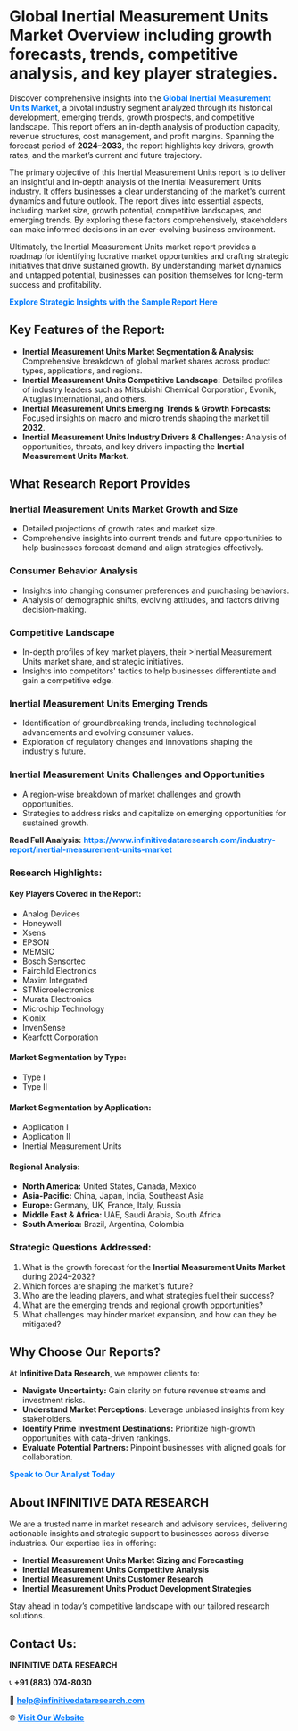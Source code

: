 <h1>Global Inertial Measurement Units Market Overview including growth forecasts, trends, competitive analysis, and key player strategies.</h1>
<p>
Discover comprehensive insights into the 
<a href="https://www.infinitivedataresearch.com/industry-report/inertial-measurement-units-market" rel="dofollow" style="color: #007BFF; text-decoration: none;"><strong>Global Inertial Measurement Units Market</strong></a>, a pivotal industry segment analyzed through its historical development, emerging trends, growth prospects, and competitive landscape. This report offers an in-depth analysis of production capacity, revenue structures, cost management, and profit margins. Spanning the forecast period of <strong>2024–2033</strong>, the report highlights key drivers, growth rates, and the market’s current and future trajectory.
</p>
<p>
The primary objective of this Inertial Measurement Units report is to deliver an insightful and in-depth analysis of the Inertial Measurement Units industry. It offers businesses a clear understanding of the market's current dynamics and future outlook. The report dives into essential aspects, including market size, growth potential, competitive landscapes, and emerging trends. By exploring these factors comprehensively, stakeholders can make informed decisions in an ever-evolving business environment.
</p>
<p>
Ultimately, the Inertial Measurement Units market report provides a roadmap for identifying lucrative market opportunities and crafting strategic initiatives that drive sustained growth. By understanding market dynamics and untapped potential, businesses can position themselves for long-term success and profitability.
</p>
<p>
<a href="https://www.infinitivedataresearch.com/request-sample/reportId=107341" style="color: #007BFF; text-decoration: none;"><strong>Explore Strategic Insights with the Sample Report Here</strong></a>
</p>

<h2>Key Features of the Report:</h2>
<ul>
<li><strong>Inertial Measurement Units Market Segmentation & Analysis:</strong> Comprehensive breakdown of global market shares across product types, applications, and regions.</li>
<li><strong>Inertial Measurement Units Competitive Landscape:</strong> Detailed profiles of industry leaders such as Mitsubishi Chemical Corporation, Evonik, Altuglas International, and others.</li>
<li><strong>Inertial Measurement Units Emerging Trends & Growth Forecasts:</strong> Focused insights on macro and micro trends shaping the market till <strong>2032</strong>.</li>
<li><strong>Inertial Measurement Units Industry Drivers & Challenges:</strong> Analysis of opportunities, threats, and key drivers impacting the <strong>Inertial Measurement Units Market</strong>.</li>
</ul>

<h2>What Research Report Provides</h2>
<h3>Inertial Measurement Units Market Growth and Size</h3>
<ul>
<li>Detailed projections of growth rates and market size.</li>
<li>Comprehensive insights into current trends and future opportunities to help businesses forecast demand and align strategies effectively.</li>
</ul>

<h3>Consumer Behavior Analysis</h3>
<ul>
<li>Insights into changing consumer preferences and purchasing behaviors.</li>
<li>Analysis of demographic shifts, evolving attitudes, and factors driving decision-making.</li>
</ul>

<h3>Competitive Landscape</h3>
<ul>
<li>In-depth profiles of key market players, their >Inertial Measurement Units market share, and strategic initiatives.</li>
<li>Insights into competitors' tactics to help businesses differentiate and gain a competitive edge.</li>
</ul>

<h3>Inertial Measurement Units Emerging Trends</h3>
<ul>
<li>Identification of groundbreaking trends, including technological advancements and evolving consumer values.</li>
<li>Exploration of regulatory changes and innovations shaping the industry's future.</li>
</ul>

<h3>Inertial Measurement Units Challenges and Opportunities</h3>
<ul>
<li>A region-wise breakdown of market challenges and growth opportunities.</li>
<li>Strategies to address risks and capitalize on emerging opportunities for sustained growth.</li>
</ul>
<p><strong>Read Full Analysis:</strong> <a href="https://www.infinitivedataresearch.com/industry-report/inertial-measurement-units-market" rel="dofollow" style="color: #007BFF; text-decoration: none;"><strong>https://www.infinitivedataresearch.com/industry-report/inertial-measurement-units-market</strong></a></p>
<h3>Research Highlights:</h3>
<h4>Key Players Covered in the Report:</h4>
<ul><li>Analog Devices</li><li>Honeywell</li><li>Xsens</li><li>EPSON</li><li>MEMSIC</li><li>Bosch Sensortec</li><li>Fairchild Electronics</li><li>Maxim Integrated</li><li>STMicroelectronics</li><li>Murata Electronics</li><li>Microchip Technology</li><li>Kionix</li><li>InvenSense</li><li>Kearfott Corporation</li></ul>
<h4>Market Segmentation by Type:</h4>
<ul><li>Type I</li><li>Type II</li></ul>
<h4>Market Segmentation by Application:</h4>
<ul><li>Application I</li><li>Application II</li><li>Inertial Measurement Units</li></ul>

<h4>Regional Analysis:</h4>
<ul>
<li><strong>North America:</strong> United States, Canada, Mexico</li>
<li><strong>Asia-Pacific:</strong> China, Japan, India, Southeast Asia</li>
<li><strong>Europe:</strong> Germany, UK, France, Italy, Russia</li>
<li><strong>Middle East & Africa:</strong> UAE, Saudi Arabia, South Africa</li>
<li><strong>South America:</strong> Brazil, Argentina, Colombia</li>
</ul>

<h3>Strategic Questions Addressed:</h3>
<ol>
<li>What is the growth forecast for the <strong>Inertial Measurement Units Market</strong> during 2024–2032?</li>
<li>Which forces are shaping the market's future?</li>
<li>Who are the leading players, and what strategies fuel their success?</li>
<li>What are the emerging trends and regional growth opportunities?</li>
<li>What challenges may hinder market expansion, and how can they be mitigated?</li>
</ol>

<h2>Why Choose Our Reports?</h2>
<p>At <strong>Infinitive Data Research</strong>, we empower clients to:</p>
<ul>
<li><strong>Navigate Uncertainty:</strong> Gain clarity on future revenue streams and investment risks.</li>
<li><strong>Understand Market Perceptions:</strong> Leverage unbiased insights from key stakeholders.</li>
<li><strong>Identify Prime Investment Destinations:</strong> Prioritize high-growth opportunities with data-driven rankings.</li>
<li><strong>Evaluate Potential Partners:</strong> Pinpoint businesses with aligned goals for collaboration.</li>
</ul>
<p><a href="https://www.infinitivedataresearch.com/industry-report/inertial-measurement-units-market" rel="dofollow" style="color: #007BFF; text-decoration: none;"><strong>Speak to Our Analyst Today</strong></a></p>

<h2>About INFINITIVE DATA RESEARCH</h2>
<p>We are a trusted name in market research and advisory services, delivering actionable insights and strategic support to businesses across diverse industries. Our expertise lies in offering:</p>
<ul>
<li><strong>Inertial Measurement Units Market Sizing and Forecasting</strong></li>
<li><strong>Inertial Measurement Units Competitive Analysis</strong></li>
<li><strong>Inertial Measurement Units Customer Research</strong></li>
<li><strong>Inertial Measurement Units Product Development Strategies</strong></li>
</ul>
<p>Stay ahead in today’s competitive landscape with our tailored research solutions.</p>

<h2>Contact Us:</h2>
<p><strong>INFINITIVE DATA RESEARCH</strong></p>
<p>📞 <strong>+91 (883) 074-8030</strong></p>
<p>📧 <strong><a href="mailto:help@infinitivedataresearch.com" style="color: #007BFF;">help@infinitivedataresearch.com</a></strong></p>
<p>🌐 <strong><a href="https://www.infinitivedataresearch.com" rel="dofollow" style="color: #007BFF;">Visit Our Website</a></strong></p>